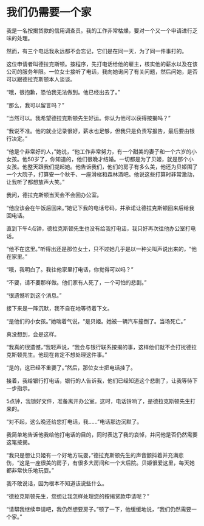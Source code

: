 # 我们仍需要一个家

我是一名按揭贷款的信用调查员。我的工作非常枯燥，要对一个又一个申请进行乏味的处理。 

然而，有三个电话我永远都不会忘记，它们是在同一天，为了同一件事打的。 

这位申请者叫德拉克斯顿。按程序，先打电话给他的雇主，核实他的薪水以及在该公司的服务年限。一位女士接听了电话，我向她询问了有关问题，然后问她，是否可以跟德拉克斯顿本人谈谈。 

“哦，很抱歉，恐怕我无法做到。他已经出去了。” 

“那么，我可以留言吗？” 

“当然可以。我希望德拉克斯顿先生好运。你认为他可以获得按揭吗？” 

“我说不准。他的就业记录很好，薪水也足够，但我只是负责写报告，最后要由银行决定。” 

“他是个非常好的人，”她说，“他工作非常努力，有一个甜美的妻子和一个六岁的小女孩。他50岁了，你知道的，他们很晚才结婚。一切都是为了贝姬，就是那个小女孩。他整天跟我们提起她。他告诉我们，他们的房子有多么美，他还为贝姬围了一个大院子，打算安一个秋千、一座滑梯和森林酒吧。他说这些打算时非常激动，让我听了都想放声大笑。” 

我问，德拉克斯顿当天会不会回办公室。 

“他应该会在午饭后回来。”她记下我的电话号码，并承诺让德拉克斯顿回来后给我回电话。 

直到下午4点钟，德拉克斯顿先生也没有给我打电话，我只好再次往他办公室打电话。 

“他不在这里。”听得出还是那位女士，只不过她几乎是以一种尖叫声说出来的，“他在家里。” 

“哦，我明白了。我往他家里打电话，你觉得可以吗？” 

“不要，请不要那样做。他们家有人死了，一个可怕的悲剧。” 

“很遗憾听到这个消息。” 

接下来是一阵沉默，我不自在地等待着下文。 

“是他们的小女孩。”她喘着气说，“是贝姬。她被一辆汽车撞倒了。当场死亡。” 

真没想到，会是这样。 

“我真的很遗憾，”我轻声说，“我会与银行联系按揭的事，这样他们就不会打扰德拉克斯顿先生。他现在肯定不想处理这件事。” 

“是的，这已经不重要了。”然后，那位女士把电话挂了。 

接着，我给银行打电话，银行的人告诉我，他们已经知道这个悲剧了，让我等待下一步指示。 

5点钟，我锁好文件，准备离开办公室。这时，电话铃响了，是德拉克斯顿先生打来的。 

“对不起，这么晚还给您打电话，我……”电话那边沉默了。 

我简单地告诉他我给他打电话的目的，同时表达了我的哀悼，并问他是否仍然需要这笔按揭。 

“我只是想让贝姬有一个好地方玩耍，”德拉克斯顿先生的声音颤抖着并充满悲伤，“这是一座很美的房子，有很多大房间和一个大后院。贝姬很爱这里，每天她都非常快乐地玩耍。” 

我不敢说话，因为根本不知道该说些什么。 

“德拉克斯顿先生，您想让我怎样处理您的按揭贷款申请呢？” 

“请帮我继续申请吧，我仍然想要房子。”顿了一下，他缓缓地说，“我们仍然需要一个家。”